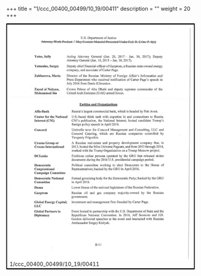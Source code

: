 +++
title = "1/ccc_00400_00499/10_19/00411"
description = ""
weight = 20
+++

<table style="border:2px solid black;max-width:800px;max-height:800px;" 
><tr><td>
<img class="center-fit-jpg"
src="/jpg_/jpg_mueller_report_searchable_411.jpg">
1/ccc_00400_00499/10_19/00411
</img></td></tr></table>
